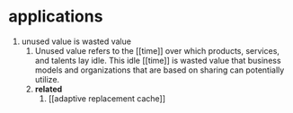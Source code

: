 # applications
1. unused value is wasted value
	1. Unused value refers to the [[time]] over which products, services, and talents lay idle. This idle [[time]] is wasted value that business models and organizations that are based on sharing can potentially utilize.
	2. **related**
		1. [[adaptive replacement cache]]